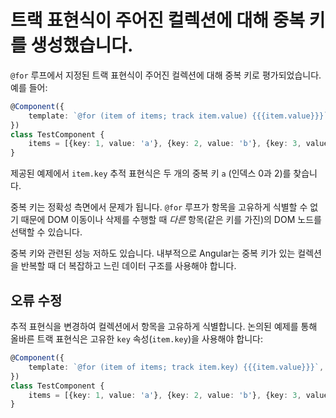 # 트랙 표현식이 주어진 컬렉션에 대해 중복 키를 생성했습니다.

`@for` 루프에서 지정된 트랙 표현식이 주어진 컬렉션에 대해 중복 키로 평가되었습니다. 예를 들어:

```typescript
@Component({
    template: `@for (item of items; track item.value) {{{item.value}}}`,
})
class TestComponent {
    items = [{key: 1, value: 'a'}, {key: 2, value: 'b'}, {key: 3, value: 'a'}];
}
```

제공된 예제에서 `item.key` 추적 표현식은 두 개의 중복 키 `a` (인덱스 0과 2)를 찾습니다.

중복 키는 정확성 측면에서 문제가 됩니다. `@for` 루프가 항목을 고유하게 식별할 수 없기 때문에 DOM 이동이나 삭제를 수행할 때 _다른_ 항목(같은 키를 가진)의 DOM 노드를 선택할 수 있습니다.

중복 키와 관련된 성능 저하도 있습니다. 내부적으로 Angular는 중복 키가 있는 컬렉션을 반복할 때 더 복잡하고 느린 데이터 구조를 사용해야 합니다.

## 오류 수정

추적 표현식을 변경하여 컬렉션에서 항목을 고유하게 식별합니다. 논의된 예제를 통해 올바른 트랙 표현식은 고유한 `key` 속성(`item.key`)을 사용해야 합니다:

```typescript
@Component({
    template: `@for (item of items; track item.key) {{{item.value}}}`,
})
class TestComponent {
    items = [{key: 1, value: 'a'}, {key: 2, value: 'b'}, {key: 3, value: 'a'}];
}